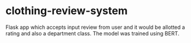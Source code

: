# clothing-review-system
Flask app which accepts input review from user and it would be allotted a rating and also a department class. The model was trained using BERT.

